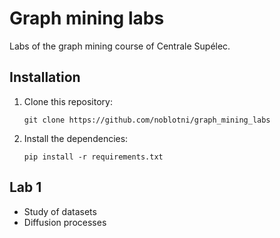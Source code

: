 #   Graph mining labs

Labs of the graph mining course of Centrale Supélec.

## Installation

1. Clone this repository:
   ```shell
   git clone https://github.com/noblotni/graph_mining_labs
   ```
   
2. Install the dependencies:
    ```shell
    pip install -r requirements.txt
    ```

## Lab 1

- Study of datasets
- Diffusion processes